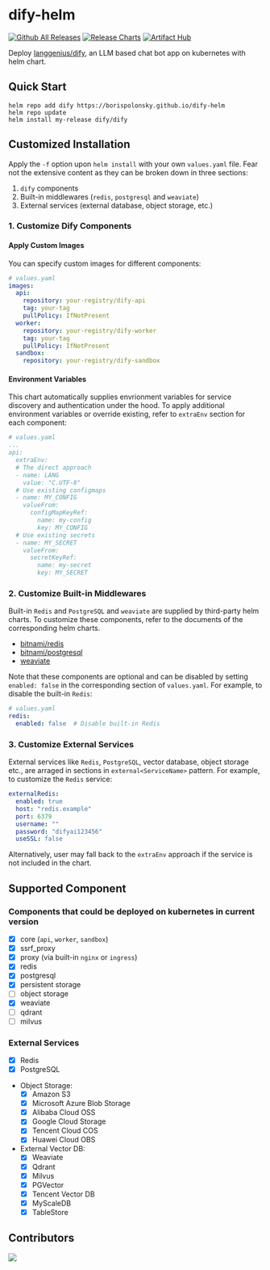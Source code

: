 # dify-helm
[![Github All Releases](https://img.shields.io/github/downloads/borispolonsky/dify-helm/total.svg)]()
[![Release Charts](https://github.com/BorisPolonsky/dify-helm/actions/workflows/release.yml/badge.svg)](https://github.com/BorisPolonsky/dify-helm/actions/workflows/release.yml)
[![Artifact Hub](https://img.shields.io/endpoint?url=https://artifacthub.io/badge/repository/dify-helm)](https://artifacthub.io/packages/search?repo=dify-helm)

Deploy [langgenius/dify](https://github.com/langgenius/dify), an LLM based chat bot app on kubernetes with helm chart.
## Quick Start
```
helm repo add dify https://borispolonsky.github.io/dify-helm
helm repo update
helm install my-release dify/dify
```
## Customized Installation
Apply the `-f` option upon `helm install` with your own `values.yaml` file. Fear not the extensive content as they can be broken down in three sections:
1. `dify` components
2. Built-in middlewares (`redis`, `postgresql` and `weaviate`)
1. External services (external database, object storage, etc.)

### 1. Customize Dify Components
#### Apply Custom Images
You can specify custom images for different components:
```yaml
# values.yaml
images:
  api:
    repository: your-registry/dify-api
    tag: your-tag
    pullPolicy: IfNotPresent
  worker:
    repository: your-registry/dify-worker
    tag: your-tag
    pullPolicy: IfNotPresent
  sandbox:
    repository: your-registry/dify-sandbox
```

#### Environment Variables
This chart automatically supplies envrionment variables for service discovery and authentication under the hood. To apply additional environment variables or override existing, refer to `extraEnv` section for each component:
```yaml
# values.yaml
...
api:
  extraEnv:
  # The direct approach
  - name: LANG
    value: "C.UTF-8"
  # Use existing configmaps
  - name: MY_CONFIG
    valueFrom:
      configMapKeyRef:
        name: my-config
        key: MY_CONFIG
  # Use existing secrets
  - name: MY_SECRET
    valueFrom:
      secretKeyRef:
        name: my-secret
        key: MY_SECRET
```

### 2. Customize Built-in Middlewares
Built-in `Redis` and `PostgreSQL` and `weaviate` are supplied by third-party helm charts. To customize these components, refer to the documents of the corresponding helm charts.
- [bitnami/redis](https://github.com/bitnami/charts/tree/main/bitnami/redis)
- [bitnami/postgresql](https://github.com/bitnami/charts/tree/main/bitnami/postgresql)
- [weaviate](https://github.com/weaviate/weaviate-helm)

Note that these components are optional and can be disabled by setting `enabled: false` in the corresponding section of `values.yaml`. For example, to disable the built-in `Redis`:
```yaml
# values.yaml
redis:
  enabled: false  # Disable built-in Redis
```
### 3. Customize External Services
External services like `Redis`, `PostgreSQL`, vector database, object storage etc., are arraged in sections in `external<ServiceName>` pattern. For example, to customize the `Redis` service:
```yaml
externalRedis:
  enabled: true
  host: "redis.example"
  port: 6379
  username: ""
  password: "difyai123456"
  useSSL: false
```
Alternatively, user may fall back to the `extraEnv` approach if the service is not included in the chart.

## Supported Component 
### Components that could be deployed on kubernetes in current version
- [x] core (`api`, `worker`, `sandbox`)
- [x] ssrf_proxy
- [x] proxy (via built-in `nginx` or `ingress`)
- [x] redis
- [x] postgresql
- [x] persistent storage
- [ ] object storage
- [x] weaviate
- [ ] qdrant
- [ ] milvus
### External Services
- [x] Redis
- [x] PostgreSQL
- Object Storage:
  - [x] Amazon S3
  - [x] Microsoft Azure Blob Storage
  - [x] Alibaba Cloud OSS
  - [x] Google Cloud Storage
  - [x] Tencent Cloud COS
  - [x] Huawei Cloud OBS
- External Vector DB:
  - [x] Weaviate
  - [x] Qdrant
  - [x] Milvus
  - [x] PGVector
  - [x] Tencent Vector DB
  - [x] MyScaleDB
  - [x] TableStore

## Contributors
<a href="https://github.com/borispolonsky/dify-helm/graphs/contributors">
  <img src="https://contrib.rocks/image?repo=borispolonsky/dify-helm" />
</a>

